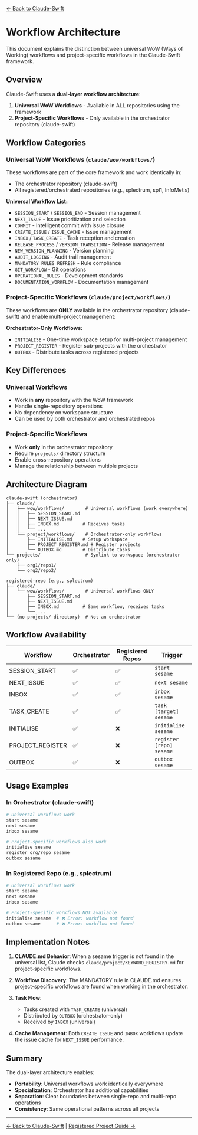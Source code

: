 [← Back to Claude-Swift](../README.md)

# Workflow Architecture

This document explains the distinction between universal WoW (Ways of Working) workflows and project-specific workflows in the Claude-Swift framework.

## Overview

Claude-Swift uses a **dual-layer workflow architecture**:

1. **Universal WoW Workflows** - Available in ALL repositories using the framework
2. **Project-Specific Workflows** - Only available in the orchestrator repository (claude-swift)

## Workflow Categories

### Universal WoW Workflows (`claude/wow/workflows/`)

These workflows are part of the core framework and work identically in:
- The orchestrator repository (claude-swift)
- All registered/orchestrated repositories (e.g., splectrum, spl1, InfoMetis)

**Universal Workflow List:**
- `SESSION_START` / `SESSION_END` - Session management
- `NEXT_ISSUE` - Issue prioritization and selection
- `COMMIT` - Intelligent commit with issue closure
- `CREATE_ISSUE` / `ISSUE_CACHE` - Issue management
- `INBOX` / `TASK_CREATE` - Task reception and creation
- `RELEASE_PROCESS` / `VERSION_TRANSITION` - Release management
- `NEW_VERSION_PLANNING` - Version planning
- `AUDIT_LOGGING` - Audit trail management
- `MANDATORY_RULES_REFRESH` - Rule compliance
- `GIT_WORKFLOW` - Git operations
- `OPERATIONAL_RULES` - Development standards
- `DOCUMENTATION_WORKFLOW` - Documentation management

### Project-Specific Workflows (`claude/project/workflows/`)

These workflows are **ONLY** available in the orchestrator repository (claude-swift) and enable multi-project management:

**Orchestrator-Only Workflows:**
- `INITIALISE` - One-time workspace setup for multi-project management
- `PROJECT_REGISTER` - Register sub-projects with the orchestrator
- `OUTBOX` - Distribute tasks across registered projects

## Key Differences

### Universal Workflows
- Work in **any** repository with the WoW framework
- Handle single-repository operations
- No dependency on workspace structure
- Can be used by both orchestrator and orchestrated repos

### Project-Specific Workflows  
- Work **only** in the orchestrator repository
- Require `projects/` directory structure
- Enable cross-repository operations
- Manage the relationship between multiple projects

## Architecture Diagram

```
claude-swift (orchestrator)
├── claude/
│   ├── wow/workflows/        # Universal workflows (work everywhere)
│   │   ├── SESSION_START.md
│   │   ├── NEXT_ISSUE.md
│   │   ├── INBOX.md         # Receives tasks
│   │   └── ...
│   └── project/workflows/    # Orchestrator-only workflows
│       ├── INITIALISE.md    # Setup workspace
│       ├── PROJECT_REGISTER.md # Register projects
│       └── OUTBOX.md        # Distribute tasks
└── projects/                 # Symlink to workspace (orchestrator only)
    ├── org1/repo1/
    └── org2/repo2/

registered-repo (e.g., splectrum)
├── claude/
│   └── wow/workflows/        # Universal workflows ONLY
│       ├── SESSION_START.md
│       ├── NEXT_ISSUE.md
│       ├── INBOX.md         # Same workflow, receives tasks
│       └── ...
└── (no projects/ directory)  # Not an orchestrator
```

## Workflow Availability

| Workflow | Orchestrator | Registered Repos | Trigger |
|----------|--------------|------------------|---------|
| SESSION_START | ✅ | ✅ | `start sesame` |
| NEXT_ISSUE | ✅ | ✅ | `next sesame` |
| INBOX | ✅ | ✅ | `inbox sesame` |
| TASK_CREATE | ✅ | ✅ | `task [target] sesame` |
| INITIALISE | ✅ | ❌ | `initialise sesame` |
| PROJECT_REGISTER | ✅ | ❌ | `register [repo] sesame` |
| OUTBOX | ✅ | ❌ | `outbox sesame` |

## Usage Examples

### In Orchestrator (claude-swift)
```bash
# Universal workflows work
start sesame
next sesame
inbox sesame

# Project-specific workflows also work
initialise sesame
register org/repo sesame
outbox sesame
```

### In Registered Repo (e.g., splectrum)
```bash
# Universal workflows work
start sesame
next sesame
inbox sesame

# Project-specific workflows NOT available
initialise sesame  # ❌ Error: workflow not found
outbox sesame      # ❌ Error: workflow not found
```

## Implementation Notes

1. **CLAUDE.md Behavior**: When a sesame trigger is not found in the universal list, Claude checks `claude/project/KEYWORD_REGISTRY.md` for project-specific workflows.

2. **Workflow Discovery**: The MANDATORY rule in CLAUDE.md ensures project-specific workflows are found when working in the orchestrator.

3. **Task Flow**: 
   - Tasks created with `TASK_CREATE` (universal)
   - Distributed by `OUTBOX` (orchestrator-only)
   - Received by `INBOX` (universal)

4. **Cache Management**: Both `CREATE_ISSUE` and `INBOX` workflows update the issue cache for `NEXT_ISSUE` performance.

## Summary

The dual-layer architecture enables:
- **Portability**: Universal workflows work identically everywhere
- **Specialization**: Orchestrator has additional capabilities
- **Separation**: Clear boundaries between single-repo and multi-repo operations
- **Consistency**: Same operational patterns across all projects

---

[← Back to Claude-Swift](../README.md) | [Registered Project Guide →](registered-project-guide.md)